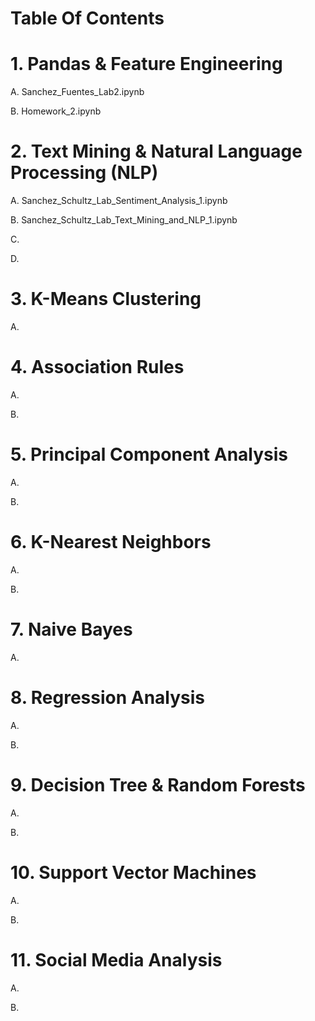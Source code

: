 # Table Of Contents
# 1. Pandas & Feature Engineering
 
  A. Sanchez_Fuentes_Lab2.ipynb
 
  B. Homework_2.ipynb

# 2. Text Mining & Natural Language Processing (NLP)

 A. Sanchez_Schultz_Lab_Sentiment_Analysis_1.ipynb
 
 B. Sanchez_Schultz_Lab_Text_Mining_and_NLP_1.ipynb
 
 C.
 
 D.
 
# 3. K-Means Clustering

A.

# 4. Association Rules

A.

B.

# 5. Principal Component Analysis

A.

B.

# 6. K-Nearest Neighbors

A.

B.

# 7. Naive Bayes

A.

# 8. Regression Analysis

A.

B.

# 9. Decision Tree & Random Forests

A.

B.

# 10. Support Vector Machines

A.

B.

# 11. Social Media Analysis

A.

B.
